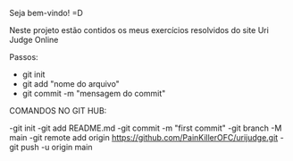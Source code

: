 Seja bem-vindo! =D

Neste projeto estão contidos os meus exercícios resolvidos do site Uri Judge Online

Passos:
- git init
- git add "nome do arquivo"
- git commit -m "mensagem do commit"


COMANDOS NO GIT HUB:

-git init
-git add README.md
-git commit -m "first commit"
-git branch -M main
-git remote add origin https://github.com/PainKillerOFC/urijudge.git
-git push -u origin main